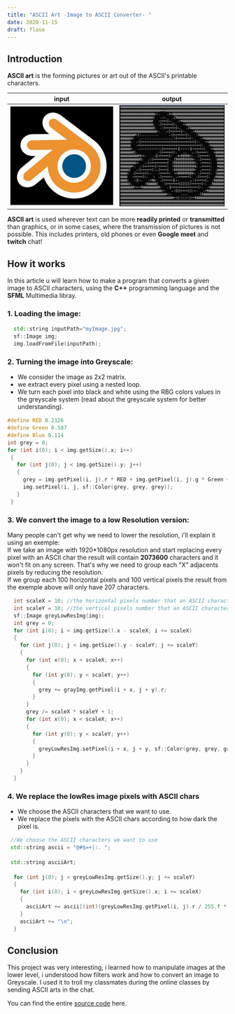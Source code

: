 ```yaml
---
title: "ASCII Art -Image to ASCII Converter- "
date: 2020-11-15
draft: flase
---
```

## Introduction
**ASCII art** is the forming pictures or art out of the ASCII's printable characters. 

|input|output|         
|----------------|-------------------------------|
| ![blender](/img/ascii_art/blender.jpg) |![blenderAscii](/img/ascii_art/blenderascii.jpg) |


**ASCII art** is used wherever text can be more **readily printed** or **transmitted** than graphics, or in some cases, where the transmission of pictures is not possible. This includes printers, old phones or even **Google meet** and **twitch**  chat!

## How it works
In this article u will learn how to make a program that converts a given image to ASCII characters, using the **C++** programming language and the **SFML** Multimedia libray.


### 1. Loading the image:
```C++
  std::string inputPath="myImage.jpg";
  sf::Image img;
  img.loadFromFile(inputPath);
```

### 2. Turning the image into Greyscale:
- We consider the image as 2x2 matrix.
- we extract every pixel using a nested loop.
- We turn each pixel into black and white using the RBG colors values in the greyscale system (read about the greyscale system for better understanding).
```C++
#define RED 0.2126
#define Green 0.587
#define Blue 0.114
int grey = 0;
for (int i(0); i < img.getSize().x; i++)
 {
   for (int j(0); j < img.getSize().y; j++)
   {
     grey = img.getPixel(i, j).r * RED + img.getPixel(i, j).g * Green + img.getPixel(i, j).b * Blue;
     img.setPixel(i, j, sf::Color(grey, grey, grey));
   }
 }
```
### 3. We convert the image to a low Resolution version:
Many people can't get why we need to lower the resolution, i'll explain it using an exemple:  
If we take an image with 1920*1080px resolution and start replacing every pixel with an ASCII char the result will contain **2073600** characters and it won't fit on any screen.
That's why we need to group each "X" adjacents pixels by reducing the resolution.  
If we group each 100 horizontal pixels and 100 vertical pixels the result from the exemple above will only have 207 characters.
```C++
  int scaleX = 10; //the horizontal pixels number that an ASCII character will replace
  int scaleY = 10; //the vertical pixels number that an ASCII character will replace
  sf::Image greyLowResImg(img);
  int grey = 0;
  for (int i(0); i < img.getSize().x - scaleX; i += scaleX)
  {
    for (int j(0); j < img.getSize().y - scaleY; j += scaleY)
    {
      for (int x(0); x < scaleX; x++)
      {
        for (int y(0); y < scaleY; y++)
        {
          grey += grayImg.getPixel(i + x, j + y).r;
        }
      }
      grey /= scaleX * scaleY + 1;
      for (int x(0); x < scaleX; x++)
      {
        for (int y(0); y < scaleY; y++)
        {
          greyLowResImg.setPixel(i + x, j + y, sf::Color(grey, grey, grey));
        }
      }
    }
  }
```
### 4. We replace the lowRes image pixels with ASCII chars  
- We choose the ASCII characters that we want to use.
- We replace the pixels with the ASCII chars according to how dark the pixel is.
```c++
 //We choose the ASCII characters we want to use
 std::string ascii = "@#$=+|:. "; 
 
 std::string asciiArt;

  for (int j(0); j < greyLowResImg.getSize().y; j += scaleY)
  {
    for (int i(0); i < greyLowResImg.getSize().x; i += scaleX)
    {
      asciiArt += ascii[(int)(greyLowResImg.getPixel(i, j).r / 255.f * ascii.size())];
    }
    asciiArt += "\n";
  }
```
## Conclusion 
This project was very interesting, i learned how to manipulate images at the lower level, i understood how filters work and how to convert an image to Greyscale.
I used it to troll my classmates during the online classes by sending ASCII arts in the chat.

You can find the entire [source code](https://github.com/muhammedBkf/JPGtoASCII_converter) here.